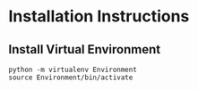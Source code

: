 # **Installation Instructions**

## **Install Virtual Environment**

```text
python -m virtualenv Environment
source Environment/bin/activate
```
